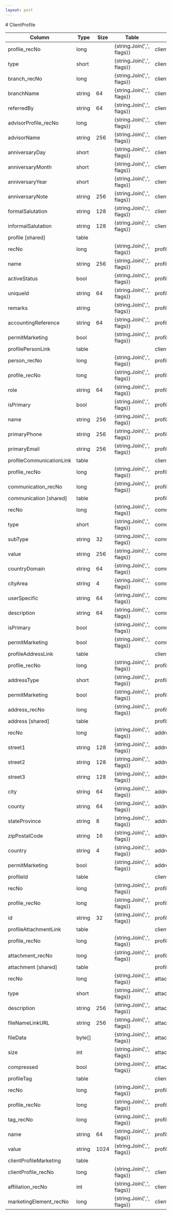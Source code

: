 ```yaml
---
layout: post
---
```


﻿# ClientProfile


| Column | Type | Size | Table | Description |
| ------ | ---- | ---- | ----- | ----------- |
| profile_recNo | long |  | {string.Join(',', flags)} | clientProfile | 
| type | short |  | {string.Join(',', flags)} | clientProfile | 
| branch_recNo | long |  | {string.Join(',', flags)} | clientProfile | 
| branchName | string | 64 | {string.Join(',', flags)} | clientProfile | 
| referredBy | string | 64 | {string.Join(',', flags)} | clientProfile | 
| advisorProfile_recNo | long |  | {string.Join(',', flags)} | clientProfile | 
| advisorName | string | 256 | {string.Join(',', flags)} | clientProfile | 
| anniversaryDay | short |  | {string.Join(',', flags)} | clientProfile | 
| anniversaryMonth | short |  | {string.Join(',', flags)} | clientProfile | 
| anniversaryYear | short |  | {string.Join(',', flags)} | clientProfile | 
| anniversaryNote | string | 256 | {string.Join(',', flags)} | clientProfile | 
| formalSalutation | string | 128 | {string.Join(',', flags)} | clientProfile | 
| informalSalutation | string | 128 | {string.Join(',', flags)} | clientProfile | 
| profile  [shared] | table |  |  |  | 
| recNo | long |  | {string.Join(',', flags)} | profile | 
| name | string | 256 | {string.Join(',', flags)} | profile | 
| activeStatus | bool |  | {string.Join(',', flags)} | profile | 
| uniqueId | string | 64 | {string.Join(',', flags)} | profile | 
| remarks | string |  | {string.Join(',', flags)} | profile | 
| accountingReference | string | 64 | {string.Join(',', flags)} | profile | 
| permitMarketing | bool |  | {string.Join(',', flags)} | profile | 
| profilePersonLink  | table |  |  | clientProfile | 
| person_recNo | long |  | {string.Join(',', flags)} | profilePersonLink | 
| profile_recNo | long |  | {string.Join(',', flags)} | profilePersonLink | 
| role | string | 64 | {string.Join(',', flags)} | profilePersonLink | 
| isPrimary | bool |  | {string.Join(',', flags)} | profilePersonLink | 
| name | string | 256 | {string.Join(',', flags)} | profilePersonLink | 
| primaryPhone | string | 256 | {string.Join(',', flags)} | profilePersonLink | 
| primaryEmail | string | 256 | {string.Join(',', flags)} | profilePersonLink | 
| profileCommunicationLink  | table |  |  | clientProfile | 
| profile_recNo | long |  | {string.Join(',', flags)} | profileCommunicationLink | 
| communication_recNo | long |  | {string.Join(',', flags)} | profileCommunicationLink | 
| communication  [shared] | table |  |  | profile | 
| recNo | long |  | {string.Join(',', flags)} | communication | 
| type | short |  | {string.Join(',', flags)} | communication | 
| subType | string | 32 | {string.Join(',', flags)} | communication | 
| value | string | 256 | {string.Join(',', flags)} | communication | 
| countryDomain | string | 64 | {string.Join(',', flags)} | communication | 
| cityArea | string | 4 | {string.Join(',', flags)} | communication | 
| userSpecific | string | 64 | {string.Join(',', flags)} | communication | 
| description | string | 64 | {string.Join(',', flags)} | communication | 
| isPrimary | bool |  | {string.Join(',', flags)} | communication | 
| permitMarketing | bool |  | {string.Join(',', flags)} | communication | 
| profileAddressLink  | table |  |  | clientProfile | 
| profile_recNo | long |  | {string.Join(',', flags)} | profileAddressLink | 
| addressType | short |  | {string.Join(',', flags)} | profileAddressLink | 
| permitMarketing | bool |  | {string.Join(',', flags)} | profileAddressLink | 
| address_recNo | long |  | {string.Join(',', flags)} | profileAddressLink | 
| address  [shared] | table |  |  | profile | 
| recNo | long |  | {string.Join(',', flags)} | address | 
| street1 | string | 128 | {string.Join(',', flags)} | address | 
| street2 | string | 128 | {string.Join(',', flags)} | address | 
| street3 | string | 128 | {string.Join(',', flags)} | address | 
| city | string | 64 | {string.Join(',', flags)} | address | 
| county | string | 64 | {string.Join(',', flags)} | address | 
| stateProvince | string | 8 | {string.Join(',', flags)} | address | 
| zipPostalCode | string | 16 | {string.Join(',', flags)} | address | 
| country | string | 4 | {string.Join(',', flags)} | address | 
| permitMarketing | bool |  | {string.Join(',', flags)} | address | 
| profileId  | table |  |  | clientProfile | 
| recNo | long |  | {string.Join(',', flags)} | profileId | 
| profile_recNo | long |  | {string.Join(',', flags)} | profileId | 
| id | string | 32 | {string.Join(',', flags)} | profileId | 
| profileAttachmentLink  | table |  |  | clientProfile | 
| profile_recNo | long |  | {string.Join(',', flags)} | profileAttachmentLink | 
| attachment_recNo | long |  | {string.Join(',', flags)} | profileAttachmentLink | 
| attachment  [shared] | table |  |  | profile | 
| recNo | long |  | {string.Join(',', flags)} | attachment | 
| type | short |  | {string.Join(',', flags)} | attachment | 
| description | string | 256 | {string.Join(',', flags)} | attachment | 
| fileNameLinkURL | string | 256 | {string.Join(',', flags)} | attachment | 
| fileData | byte[] |  | {string.Join(',', flags)} | attachment | 
| size | int |  | {string.Join(',', flags)} | attachment | 
| compressed | bool |  | {string.Join(',', flags)} | attachment | 
| profileTag  | table |  |  | clientProfile | 
| recNo | long |  | {string.Join(',', flags)} | profileTag | 
| profile_recNo | long |  | {string.Join(',', flags)} | profileTag | 
| tag_recNo | long |  | {string.Join(',', flags)} | profileTag | 
| name | string | 64 | {string.Join(',', flags)} | profileTag | 
| value | string | 1024 | {string.Join(',', flags)} | profileTag | 
| clientProfileMarketing  | table |  |  |  | 
| clientProfile_recNo | long |  | {string.Join(',', flags)} | clientProfileMarketing | 
| affiliation_recNo | int |  | {string.Join(',', flags)} | clientProfileMarketing | 
| marketingElement_recNo | long |  | {string.Join(',', flags)} | clientProfileMarketing | 
